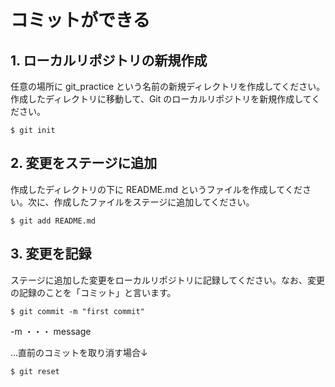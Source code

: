 # コミットができる

## 1. ローカルリポジトリの新規作成

任意の場所に git_practice という名前の新規ディレクトリを作成してください。作成したディレクトリに移動して、Git のローカルリポジトリを新規作成してください。

```shell
$ git init
```

## 2. 変更をステージに追加

作成したディレクトリの下に README.md というファイルを作成してください。次に、作成したファイルをステージに追加してください。

```shell
$ git add README.md
```

## 3. 変更を記録

ステージに追加した変更をローカルリポジトリに記録してください。なお、変更の記録のことを「コミット」と言います。

```shell
$ git commit -m "first commit"
```
-m ・・・ message

...直前のコミットを取り消す場合↓
```shell
$ git reset
```
